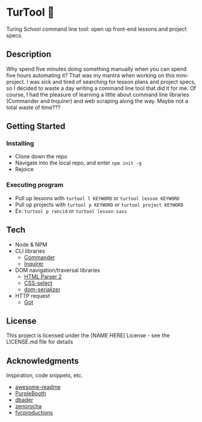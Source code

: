# TurTool 🐢

Turing School command line tool: open up front-end lessons and project specs.

## Description

Why spend five minutes doing something manually when you can spend five hours automating it? That was my mantra when working on this mini-project. I was sick and tired of searching for lesson plans and project specs, so I decided to waste a day writing a command line tool that did it for me. Of course, I had the pleasure of learning a little about command line libraries (Commander and Inquirer) and web scraping along the way. Maybe not a total waste of time???

## Getting Started

### Installing

* Clone down the repo
* Navigate into the local repo, and enter `npm init -g`
* Rejoice

### Executing program

* Pull up lessons with `turtool l KEYWORD`  or `turtool lesson KEYWORD`
* Pull up projects with `turtool p KEYWORD` or `turtool project KEYWORD`
* Ex: `turtool p rancid` or `turtool lesson sass`

## Tech

* Node & NPM
* CLI libraries
  * [Commander](https://github.com/tj/commander.js)
  * [Inquirer](https://github.com/SBoudrias/Inquirer.js)
* DOM navigation/traversal libraries
  * [HTML Parser 2](https://github.com/fb55/htmlparser2)
  * [CSS-select](https://github.com/fb55/css-select)
  * [dom-serializer](https://github.com/cheeriojs/dom-serializer)
* HTTP request
  * [Got](https://github.com/sindresorhus/got)

## License

This project is licensed under the [NAME HERE] License - see the LICENSE.md file for details

## Acknowledgments

Inspiration, code snippets, etc.
* [awesome-readme](https://github.com/matiassingers/awesome-readme)
* [PurpleBooth](https://gist.github.com/PurpleBooth/109311bb0361f32d87a2)
* [dbader](https://github.com/dbader/readme-template)
* [zenorocha](https://gist.github.com/zenorocha/4526327)
* [fvcproductions](https://gist.github.com/fvcproductions/1bfc2d4aecb01a834b46)